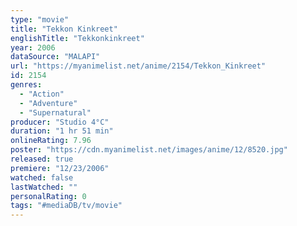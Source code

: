```yaml
---
type: "movie"
title: "Tekkon Kinkreet"
englishTitle: "Tekkonkinkreet"
year: 2006
dataSource: "MALAPI"
url: "https://myanimelist.net/anime/2154/Tekkon_Kinkreet"
id: 2154
genres: 
  - "Action"
  - "Adventure"
  - "Supernatural"
producer: "Studio 4°C"
duration: "1 hr 51 min"
onlineRating: 7.96
poster: "https://cdn.myanimelist.net/images/anime/12/8520.jpg"
released: true
premiere: "12/23/2006"
watched: false
lastWatched: ""
personalRating: 0
tags: "#mediaDB/tv/movie"
---
```

